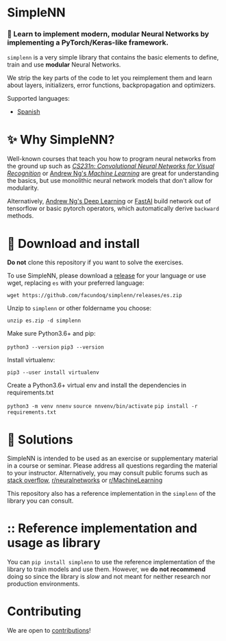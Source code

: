 

# SimpleNN

### :brain: Learn to implement modern, modular Neural Networks by implementing a PyTorch/Keras-like framework.

`simplenn` is a very simple library that contains the basic elements to define, train and use **modular** Neural Networks. 

We strip the key parts of the code to let you reimplement them and learn about layers, initializers, error functions, backpropagation and optimizers.




Supported languages:

* [Spanish](releases/es)

[comment]: <> (* [English]&#40;https://www.countryflags.io/gb/shiny/32.png&#41;)

# :sparkles: Why SimpleNN?

Well-known courses that teach you how to program neural networks from the ground up such as [*CS231n: Convolutional Neural Networks for Visual Recognition*](https://cs231n.github.io/) or [Andrew Ng's *Machine Learning*](https://www.coursera.org/learn/machine-learning) are great for understanding the basics, but use monolithic neural network models that don't allow for modularity.

Alternatively, [Andrew Ng's Deep Learning](https://www.coursera.org/specializations/deep-learning) or [FastAI](https://course19.fast.ai/part2) build network out of tensorflow or basic pytorch operators, which  automatically derive `backward` methods. 



# :wrench: Download and install

**Do not** clone this repository if you want to solve the exercises. 

To use SimpleNN, please download a [release](releases) for your language or use wget, replacing `es` with your preferred language:

`wget https://github.com/facundoq/simplenn/releases/es.zip`

Unzip to `simplenn` or other foldername you choose:

`unzip es.zip -d simplenn`

Make sure Python3.6+ and pip:

`python3 --version`
`pip3 --version`

Install virtualenv:

`pip3 --user install virtualenv`

Create a Python3.6+ virtual env and install the dependencies in requirements.txt 

`python3 -m venv nnenv`
`source nnvenv/bin/activate`
`pip install -r requirements.txt`

# :pill: Solutions

SimpleNN is intended to be used as an exercise or supplementary material in a course or seminar. Please address all questions regarding the material to your instructor. Alternatively, you may consult public forums such as [stack overflow](stackoverflow.com/), [r/neuralnetworks](https://www.reddit.com/r/neuralnetworks/) or [r/MachineLearning](https://www.reddit.com/r/MachineLearning) 

This repository  also has a reference implementation in the `simplenn` of the library you can consult. 

# :: Reference implementation and usage as library

You can `pip install simplenn` to use the reference implementation of the library to train models and use them. However, we **do not recommend** doing so since the library is *slow* and not meant for neither research nor production environments.  

# Contributing

We are open to [contributions](CONTRIBUTE.md)! 

